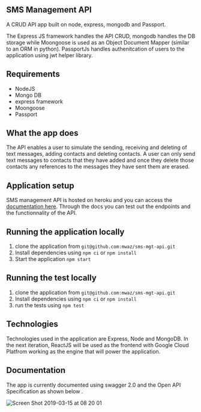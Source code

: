 ## SMS Management API

A CRUD API app built on node, express, mongodb and Passport.


The Express JS framework handles the API CRUD, mongodb handles the DB storage while Moongoose is used as an Object Document Mapper (similar to an ORM in python). PassportJs handles authenitcation of users to the application using jwt helper library.

## Requirements

* NodeJS
* Mongo DB
* express framework
* Moongoose 
* Passport

## What the app does

The API enables a user to simulate the sending, receiving and deleting of text messages, adding contacts and deleting contacts. A user can only send text messages to contacts that they have added and once they delete those contacts any references to the messages they have sent them are erased. 

## Application setup 

SMS management API is hosted on heroku and you can access the [documentation here](https://sms-mgt-api.herokuapp.com/api-docs). Through the docs you can test out the endpoints and the functionnality of the API.

## Running the application locally 
1. clone the application from `git@github.com:mwaz/sms-mgt-api.git`
2. Install dependencies using `npm ci` or `npm install`
3. Start the application `npm start`

## Running the test locally
1. clone the application from `git@github.com:mwaz/sms-mgt-api.git`
2. Install dependencies using `npm ci` or `npm install`
3. run the tests using `npm test`

## Technologies
Technologies used in the application are Express, Node and MongoDB. In the next iteration, ReactJS will be used as the frontend with Google Cloud Platfrom working as the engine that will power the application. 

## Documentation 
The app is currently documented using swagger 2.0 and the Open API Specification as shown below . 

![Screen Shot 2019-03-15 at 08 20 01](https://user-images.githubusercontent.com/10160787/54410124-2ef42a80-46fb-11e9-8cfe-59ee2f9333ed.png)


